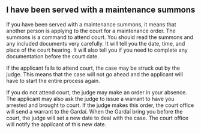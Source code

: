 ##  I have been served with a maintenance summons

If you have been served with a maintenance summons, it means that another
person is applying to the court for a maintenance order. The summons is a
command to attend court. You should read the summons and any included
documents very carefully. It will tell you the date, time, and place of the
court hearing. It will also tell you if you need to complete any documentation
before the court date.

If the applicant fails to attend court, the case may be struck out by the
judge. This means that the case will not go ahead and the applicant will have
to start the entire process again.

If you do not attend court, the judge may make an order in your absence. The
applicant may also ask the judge to issue a warrant to have you arrested and
brought to court. If the judge makes this order, the court office will send a
warrant to the Gardaí. When the Gardaí bring you before the court, the judge
will set a new date to deal with the case. The court office will notify the
applicant of this new date.
